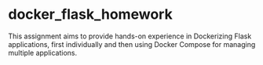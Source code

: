 # docker_flask_homework

This assignment aims to provide hands-on experience in Dockerizing Flask applications, first individually and then using Docker Compose for managing multiple applications.
